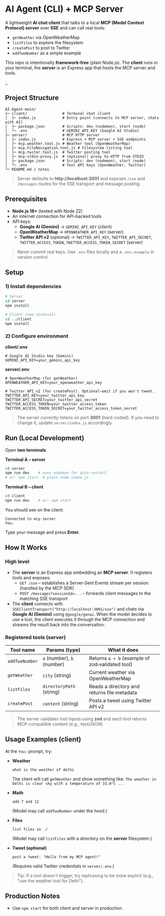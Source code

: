# AI Agent (CLI) + MCP Server

A lightweight **AI chat client** that talks to a local **MCP (Model Context Protocol) server** over **SSE** and can call real tools:
- `getWeather` via OpenWeatherMap
- `listFiles` to explore the filesystem
- `createPost` to post to Twitter
- `addTwoNumber` as a simple example

This repo is intentionally **framework-free** (plain Node.js). The **client** runs in your terminal, the **server** is an Express app that hosts the MCP server and tools.

,,
## Project Structure

```
AI-Agent-main/
├─ client/                # Terminal chat client
│  ├─ index.js            # Entry point (connects to MCP server, chats with AI)
│  ├─ package.json        # Scripts: dev (nodemon), start (node)
│  └─ .env                # GEMINI_API_KEY (Google AI Studio)
├─ server/                # MCP HTTP server
│  ├─ index.js            # Express + MCP server + SSE endpoints
│  ├─ mcp.weather.tool.js # Weather tool (OpenWeatherMap)
│  ├─ mcp.FileNavigation.tool.js # Filesystem listing tool
│  ├─ mcp.twiter.tool.js  # Twitter posting tool
│  ├─ mcp-stdio-proxy.js  # (optional) proxy to HTTP from STDIO
│  ├─ package.json        # Scripts: dev (nodemon), start (node)
│  └─ .env                # Tool API keys (OpenWeather, Twitter)
└─ README.md / notes
```

> Server defaults to **http://localhost:3001** and exposes `/sse` and `/messages` routes for the SSE transport and message posting.



## Prerequisites

- **Node.js 18+** (tested with Node 22)
- An internet connection for API-backed tools
- API keys:
  - **Google AI (Gemini)** → `GEMINI_API_KEY` (client)
  - **OpenWeatherMap** → `OPENWEATHER_API_KEY` (server)
  - **Twitter API v2** (optional) → `TWITTER_API_KEY`, `TWITTER_API_SECRET`, `TWITTER_ACCESS_TOKEN`, `TWITTER_ACCESS_TOKEN_SECRET` (server)

> Never commit real keys. Use `.env` files locally and a `.env.example` in version control.



## Setup

### 1) Install dependencies
```bash
# Server
cd server
npm install

# Client (new terminal)
cd ../client
npm install
```

### 2) Configure environment

**client/.env**
```
# Google AI Studio key (Gemini)
GEMINI_API_KEY=your_gemini_api_key
```

**server/.env**
```
# OpenWeatherMap (for getWeather)
OPENWEATHER_API_KEY=your_openweather_api_key

# Twitter API v2 (for createPost). Optional—omit if you won't tweet.
TWITTER_API_KEY=your_twitter_api_key
TWITTER_API_SECRET=your_twitter_api_secret
TWITTER_ACCESS_TOKEN=your_twitter_access_token
TWITTER_ACCESS_TOKEN_SECRET=your_twitter_access_token_secret
```

> The server currently listens on port **3001** (hard-coded). If you need to change it, update `server/index.js` accordingly.



## Run (Local Development)

Open **two terminals**.

**Terminal A – server**
```bash
cd server
npm run dev    # uses nodemon for auto-restart
# or: npm start  # plain node index.js
```

**Terminal B – client**
```bash
cd client
npm run dev    # or: npm start
```
You should see on the client:
```
Connected to mcp server
You:
```
Type your message and press **Enter**.



## How It Works

### High level
- The **server** is an Express app embedding an **MCP server**. It registers tools and exposes:
  - `GET /sse` – establishes a Server‑Sent Events stream per session (handled by the MCP SDK)
  - `POST /messages?sessionId=...` – forwards client messages to the matching SSE transport
- The **client** connects with `SSEClientTransport("http://localhost:3001/sse")` and chats via **Google AI (Gemini)** using `@google/genai`. When the model decides to use a tool, the client executes it through the MCP connection and streams the result back into the conversation.

### Registered tools (server)
| Tool name      | Params (type)        | What it does                                  |
|----------------|----------------------|-----------------------------------------------|
| `addTwoNumber` | `a` (number), `b` (number) | Returns `a + b` (example of zod‑validated tool) |
| `getWeather`   | `city` (string)      | Current weather via OpenWeatherMap            |
| `listFiles`    | `directoryPath` (string) | Reads a directory and returns file metadata   |
| `createPost`   | `content` (string)   | Posts a tweet using Twitter API v2            |

> The server validates tool inputs using **zod** and each tool returns MCP‑compatible content (e.g., text/JSON).



## Usage Examples (client)

At the `You:` prompt, try:

- **Weather**
  ```
  what is the weather of delhi
  ```
  The client will call `getWeather` and show something like:
  `The weather in Delhi is clear sky with a temperature of 33.0°C ...`

- **Math**
  ```
  add 7 and 12
  ```
  (Model may call `addTwoNumber` under the hood.)

- **Files**
  ```
  list files in ./
  ```
  (Model may call `listFiles` with a directory on the **server** filesystem.)

- **Tweet (optional)**
  ```
  post a tweet: "Hello from my MCP agent!"
  ```
  (Requires valid Twitter credentials in `server/.env`.)

> Tip: If a tool doesn't trigger, try rephrasing to be more explicit (e.g., “use the weather tool for Delhi”).





## Production Notes

- Use `npm start` for both client and server in production.



